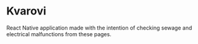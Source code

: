 # Kvarovi

React Native application made with the intention of
checking sewage and electrical malfunctions from these pages.
